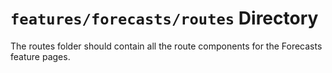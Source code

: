 # `features/forecasts/routes` Directory

The routes folder should contain all the route components for the Forecasts feature pages.
